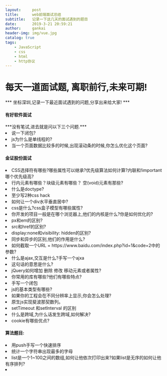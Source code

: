 ```yaml
---
layout:     post
title:      web前端面试总结
subtitle:   记录一下这几天的面试遇到的题目
date:       2019-3-21 20:59:21
author:     gankai
header-img: img/vue.jpg
catalog: true
tags:
    - JavaScript
    - css
    - html
    - http协议
---
```


<h1> 每天一道面试题, 离职前行,未来可期!</h1>

 *** 坐标深圳,记录一下最近面试遇到的问题,分享出来给大家! ***

<h4>有好软件面试</h4>
***没有笔试,进去就是问以下三个问题.***
<li>说一下闭包?</li>
<li>js为什么是单线程的?</li>
<li>当一个页面数据比较多的时候,出现滚动条的时候,你怎么优化这个页面?</li>
<h4>金证股份面试</h4>
<li>CSS选择符有哪些?哪些属性可以继承?优先级算法如何计算?内联和!important哪个优先级高?</li>
<li>行内元素有哪些？块级元素有哪些？ 空(void)元素有那些?</li>
<li>什么是doctype?</li>
<li>至少写2种css hack</li>
<li>如何让一个div水平垂直居中?</li>
<li>css是什么?css盒子模型有哪些属性?</li>
<li>你开发的项目一般是在哪个浏览器上,他们的内核是什么?你是如何优化的?</li>
<li>px和em的区别?</li>
<li>src和href的区别?</li>
<li>display:none和visibility: hidden的区别?</li>
<li>同步和异步的区别,他们的作用是什么?</li>
<li>如何截取一个URL = https://www.baidu.com/index.php?id=1&code=2中的参数?</li>
<li>什么是ajax,交互是什么?手写一个ajxa</li>
<li><meta http-equiv="X-UA-Compatible" content="ie=edge">这句话的意思是什么?</li>
<li>jQuery如何增加 删除 修改 移动元素或者属性?</li>
<li>你常用的库有哪些?他们有哪些特点?</li>
<li>手写一个闭包</li>
<li>js的基本类型有哪些?</li>
<li>如果你的工程会在不同分辨率上显示,你会怎么处理?</li>
<li>原生js实现斐波那契数列。</li>
<li>setTimeout 和setInterval 的区别</li>
<li>什么是跨域,为什么话发生跨域,如何解决?</li>
<li>cookie有哪些优点?</li>

<h4>算法题目:</h4>

<li>用push手写一个快速排序</li>

<li>统计一个字符串出现最多的字母</li>

<li>list是一个1~100之间的数组,如何让他依次打印出来?如果list是无序的如何让他有序排列?</li>



<li></li>
